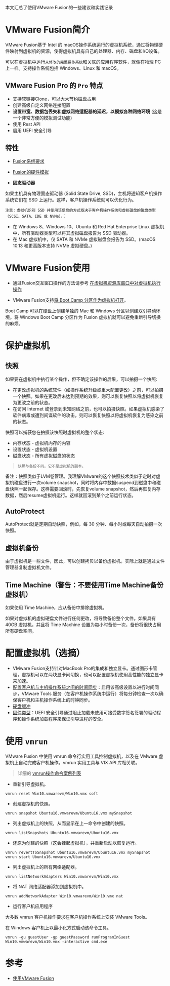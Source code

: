 本文汇总了使用VMware Fusion的一些建议和实践记录

# VMware Fusion简介

VMware Fusion基于 Intel 的 macOS操作系统运行的虚拟机系统，通过将物理硬件映射到虚拟机的资源，使得虚拟机具有自己的处理器、内存、磁盘和I/O设备。

可以在虚拟机中运行`未修改的完整操作系统`和关联的应用程序软件，就像在物理 PC 上一样。支持操作系统包括 Windows、Linux 和 macOS。

## VMware Fusion Pro 的 `Pro` 特点

* 支持软链接Clone，可以大大节约磁盘占用
* 创建高级自定义网络连接配置
* **设置带宽、数据包丢失和虚拟网络适配器的延迟，以模拟各种网络环境** (这是一个非常方便的模拟测试功能)
* 使用 Rest API
* 启用 UEFI 安全引导

## 特性

* [Fusion系统要求](https://docs.vmware.com/cn/VMware-Fusion/11/com.vmware.fusion.using.doc/GUID-84E34BF1-92A2-4B86-9995-70893A9B04A9.html)
* [Fusion的硬件模拟](https://docs.vmware.com/cn/VMware-Fusion/11/com.vmware.fusion.using.doc/GUID-B9315DCC-437D-4373-BD71-09A63D0CD5C3.html)

* **固态驱动器**

如果主机具有物理固态驱动器 (Solid State Drive, SSD)，主机将通知客户机操作系统它们在 SSD 上运行。这样，客户机操作系统就可以优化行为。

`注意：虚拟机识别 SSD 并使用该信息的方式取决于客户机操作系统和虚拟磁盘的磁盘类型（SCSI、SATA、IDE 或 NVMe）。`：

* 在 Windows 8、Windows 10、Ubuntu 和 Red Hat Enterprise Linux 虚拟机中，所有驱动器类型可以将其虚拟磁盘报告为 SSD 驱动器。
* 在 Mac 虚拟机中，仅 SATA 和 NVMe 虚拟磁盘会报告为 SSD。(macOS 10.13 和更高版本支持 NVMe 虚拟硬盘。)

# VMware Fusion使用

* 通过Fusion交互窗口操作的方法请参考 [在虚拟机资源库窗口中对虚拟机执行操作](https://docs.vmware.com/cn/VMware-Fusion/11/com.vmware.fusion.using.doc/GUID-37C4F0FF-4581-44B5-91C3-ACC412CD4931.html)

* VMware Fusion支持[将 Boot Camp 分区作为虚拟机打开](https://docs.vmware.com/cn/VMware-Fusion/11/com.vmware.fusion.using.doc/GUID-44F0AC9F-C57A-49A7-BA71-7FF0E9BDDD2E.html)。

Boot Camp 可以在硬盘上创建单独的 Mac 和 Windows 分区以创建双引导动环境。将 Windows Boot Camp 分区作为 Fusion 虚拟机就可以避免重新引导切换的麻烦。

# 保护虚拟机

## 快照

如果要在虚拟机中执行某个操作，但不确定该操作的后果，可以拍摄一个快照:

* 在更改虚拟机的系统软件（如操作系统升级或重大配置更改）之前，可以拍摄一个快照。如果在更改后未达到预期的效果，则可以恢复快照以将虚拟机恢复为更改之前的状态。
* 在访问 Internet 或登录到未知网络之前，也可以拍摄快照。如果虚拟机感染了软件病毒或遭到间谍软件的攻击，则可以恢复快照以将虚拟机恢复为感染之前的状态。

快照可以捕获您在拍摄该快照时虚拟机的整个状态:

* 内存状态 - 虚拟机内存的内容
* 设置状态 - 虚拟机设置
* 磁盘状态 - 所有虚拟磁盘的状态

> `快照与备份不同。它不是虚拟机的副本。`

备注：快照类似于LVM卷管理。我理解VMware的这个快照技术类似于定时对虚拟机磁盘进行一次volume snapshot，同时将内存中数据suspend到磁盘中和磁盘快照一起保存。这样需要回滚时，先恢复volume snapshot，然后再恢复内存数据，然后resume虚拟机运行。这样就回滚到某个之前运行状态。

## AutoProtect

AutoProtect就是定期自动快照，例如，每 30 分钟、每小时或每天自动拍摄一次快照。

## 虚拟机备份

由于虚拟机是一些文件，因此，可以创建拷贝以备份虚拟机。实际上就是通过文件管理器复制虚拟机文件。

## Time Machine（警告：不要使用Time Machine备份虚拟机）

如果使用 Time Machine，应从备份中排除虚拟机。

如果对虚拟机的虚拟硬盘文件进行任何更改，将导致备份整个文件。如果具有 40GB 虚拟机，并且将 Time Machine 设置为每小时备份一次，备份将很快占用所有硬盘空间。

# 配置虚拟机（选摘）

* VMware Fusion支持针对MacBook Pro的集成和独立显卡。通过图形卡管理，虚拟机可以在两块显卡间切换，也可以配置虚拟机使用高性能的独立显卡来加速。
* [配置客户机与主机操作系统之间的时间同步](https://docs.vmware.com/cn/VMware-Fusion/11/com.vmware.fusion.using.doc/GUID-4313475E-559A-4C46-86B6-114C1EF45D84.html)：启用该高级设置以进行时间同步，VMware Tools 服务（在客户机操作系统中运行）将每分钟检查一次以确保客户机和主机操作系统上的时钟同步。
* [硬盘缓冲](https://docs.vmware.com/cn/VMware-Fusion/11/com.vmware.fusion.using.doc/GUID-EADBD3B4-76F5-4455-9F76-E8C0F3C13404.html)
* [固件类型](https://docs.vmware.com/cn/VMware-Fusion/11/com.vmware.fusion.using.doc/GUID-4219647D-7736-4F25-8B1F-6B2799A03477.html)：UEFI 安全引导通过阻止加载未使用可接受数字签名签署的驱动程序和操作系统加载程序来保证引导进程的安全。

# 使用 `vmrun`

VMware Fusion 中使用 vmrun 命令行实用工具控制虚拟机，以及在 VMware 虚拟机上自动完成客户机操作。vmrun 实用工具与 VIX API 库相关联。

> 详细的 [vmrun操作命令案例列表](https://docs.vmware.com/cn/VMware-Fusion/11/com.vmware.fusion.using.doc/GUID-FF306A59-080E-497E-857D-F45125927FB3.html)

* 重新引导虚拟机。

```
vmrun reset Win10.vmwarevm/Win10.vmx soft
```

* 创建虚拟机的快照。

```
vmrun snapshot Ubuntu16.vmwarevm/Ubuntu16.vmx mySnapshot
```

* 列出虚拟机上的快照，从而显示在上一命令中创建的快照。

```
vmrun listSnapshots Ubuntu16.vmwarevm/Ubuntu16.vmx
```

* 还原为创建的快照（这会挂起虚拟机），并重新启动以恢复运行。

```
vmrun revertToSnapshot Ubuntu16.vmwarevm/Ubuntu16.vmx mySnapshot
vmrun start Ubuntu16.vmwarevm/Ubuntu16.vmx
```

* 列出虚拟机上的所有网络适配器。

```
vmrun listNetworkAdapters Win10.vmwarevm/Win10.vmx
```

* 将 NAT 网络适配器添加到虚拟机中。

```
vmrun addNetworkAdapter Win10.vmwarevm/Win10.vmx nat
```

* 运行客户机应用程序

大多数 vmrun 客户机操作要求在客户机操作系统上安装 VMware Tools。

在 Windows 客户机上以最小化方式启动该命令工具。

```
vmrun -gu guestUser -gp guestPassword runProgramInGuest Win10.vmwarevm/Win10.vmx -interactive cmd.exe
```

# 参考

* [使用VMware Fusion](https://docs.vmware.com/cn/VMware-Fusion/11/com.vmware.fusion.using.doc/GUID-F2874B79-A32A-4B83-914F-9838372D47CD.html)